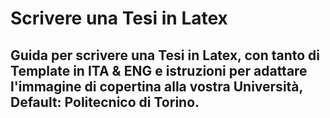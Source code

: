 # Scrivere una Tesi in Latex
## Guida per scrivere una Tesi in Latex, con tanto di Template in ITA & ENG e istruzioni per adattare l'immagine di copertina alla vostra Università, Default: Politecnico di Torino.
